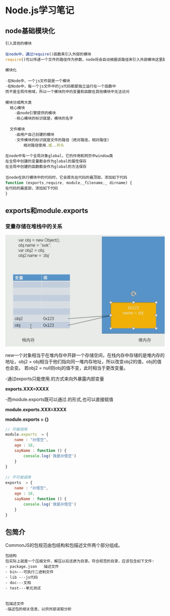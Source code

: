 # Node.js学习笔记

## node基础模块化

```js
引入其他的模块

在node中，通过require()函数来引入外部的模块
require()可以传递一个文件的路径作为参数，node将会自动根据该路径来引入外部模块这里路径，如果使用相对路径，必须以.或..开头,为模块标识

模块化

-在Node中，一个js文件就是一个模块
-在Node中，每一个js文件中的js代码都是独立运行在一个函数中
而不是全局作用域，所以一个模块的中的变量和函数在其他模块中无法访问

模块分成两大类
  核心模块
    -由node引擎提供的模块
    -核心模块的标识就是，模块的名字

  文件模块
    -由用户自己创建的模块
    -文件模块的标识就是文件的路径（绝对路径，相对路径)
        相对路径使用.或..开头

在node中有一个全局对象global，它的作用和网页中window类
在全局中创建的变量都会作为global的属性保存
在全局中创建的函数都会作为global的方法保存

当node在执行模块中的代码时，它会首先在代码的最顶部，添加如下代码
function (exports,require, module,_filename,_ dirname) {
在代码的最底部，添加如下代码
}

```

## exports和module.exports

### 变量存储在堆栈中的关系

![](img/06.png)

new一个对象相当于在堆内存中开辟一个存储空间，在栈内存中存储的是堆内存的地址，obj2 = obj相当于他们指向同一堆内存地址，所以改变obj2的值，obj的值也会变。 若obj2 = null则obj的值不变，此时相当于更改变量。

-通过exports只能使用.的方式来向外暴露内部变量

**exports.XXX=XXXX**

-而module.exports既可以通过.的形式,也可以直接赋值

**module.exports.XXX=XXXX**

**module.exports = {}**


```js
// 可被调用
module.exports  = {
    name : "孙悟空",
    age : 18,
    sayName : function () {
        console.log('我是孙悟空')
    }
}

// 不可被调用
exports  = {
    name : "孙悟空",
    age : 18,
    sayName : function () {
        console.log('我是孙悟空')
    }
}
```

## 包简介

CommonJS的包规范由包结构和包描述文件两个部分组成。

```
包结构
包实际上就是一个压缩文件，解压以后还原为目录。符合规范的目录，应该包含如下文件∶
- package.json   描述文件
- bin---可执行二进制文件
- lib ---js代码
- doc---文档
- test---单元测试


包描述文件
-描述包的相关信息，以供外部读取分析
```

